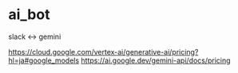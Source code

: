 # ai_bot
slack &lt;-> gemini

https://cloud.google.com/vertex-ai/generative-ai/pricing?hl=ja#google_models
https://ai.google.dev/gemini-api/docs/pricing
